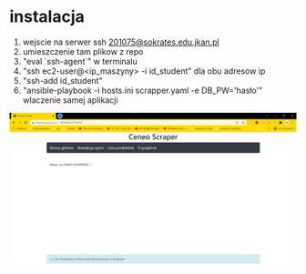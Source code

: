 # instalacja
1. wejscie na serwer ssh 201075@sokrates.edu.jkan.pl
2. umieszczenie tam plikow z repo
3. "eval \`ssh-agent\`" w terminalu
4. "ssh ec2-user@<ip_maszyny> -i id_student" dla obu adresow ip
5. "ssh-add id_student"
6. "ansible-playbook -i hosts.ini scrapper.yaml -e DB_PW='hasło'" wlaczenie samej aplikacji

![działa](screenek.png "działa!")
